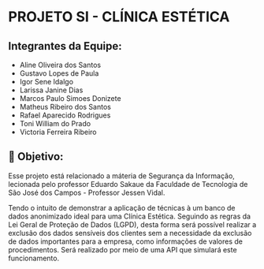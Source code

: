 # PROJETO SI - CLÍNICA ESTÉTICA


## **Integrantes da Equipe:**


- Aline Oliveira dos Santos
- Gustavo Lopes de Paula
- Igor Sene Idalgo
- Larissa Janine Dias
- Marcos Paulo Simoes Donizete
- Matheus Ribeiro dos Santos
- Rafael Aparecido Rodrigues
- Toni William do Prado
- Victoria Ferreira Ribeiro


## :dart: **Objetivo:**


Esse projeto está relacionado a máteria de Segurança da Informação, lecionada pelo professor Eduardo Sakaue da Faculdade de Tecnologia de São José dos Campos - Professor Jessen Vidal.

Tendo o intuito de demonstrar a aplicação de técnicas à um banco de dados anonimizado ideal para uma Clínica Estética.
Seguindo as regras da Lei Geral de Proteção de Dados (LGPD), desta forma será possível realizar a exclusão dos dados sensíveis dos clientes sem a necessidade da exclusão de dados importantes para a empresa, como informações de valores de procedimentos. Será realizado por meio de uma API que simulará este funcionamento.

